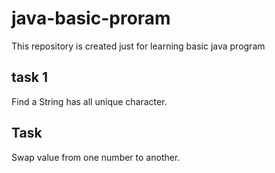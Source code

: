 # java-basic-proram
This repository is created just for learning basic java program

##          task 1
Find a String has all unique character.
##            Task

Swap value from one number to another.
